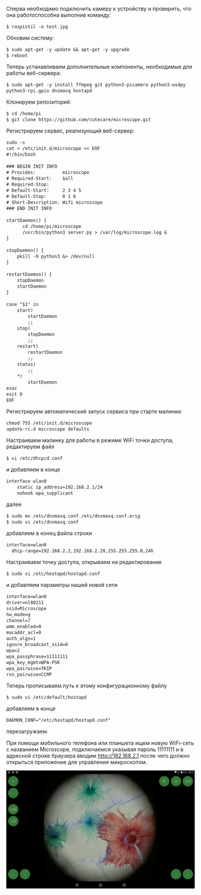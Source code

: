 Сперва необходимо подключить камеру к устройству и проверить, что она работоспособна выполнив команду:

    $ raspistil -o test.jpg
    
Обновим систему:    

    $ sudo apt-get -y update && apt-get -y upgrade
    $ reboot

Теперь устанавливаем дополнительные компоненты, необходимые для работы веб-сервера:    

    $ sudo apt-get -y install ffmpeg git python3-picamera python3-ws4py python3-rpi.gpio dnsmasq hostapd
 
Клонируем репозиторий:

    $ cd /home/pi
    $ git clone https://github.com/cutecare/microscope.git

Регистрируем сервис, реализующий веб-сервер:

```
sudo -s
cat > /etc/init.d/microscope << EOF
#!/bin/bash
 
### BEGIN INIT INFO
# Provides:          microscope
# Required-Start:    $all
# Required-Stop:     
# Default-Start:     2 3 4 5
# Default-Stop:      0 1 6
# Short-Description: Wifi microscope
### END INIT INFO

startDaemon() {
      cd /home/pi/microscope
      /usr/bin/python3 server.py > /var/log/microscope.log &
}

stopDaemon() {
    pkill -9 python3 &> /dev/null
}

restartDaemon() {
    stopDaemon
    startDaemon
}

case "$1" in
    start)
        startDaemon
        ;;
    stop)
        stopDaemon
        ;;
    restart)
        restartDaemon
        ;;
    status)
        ;;
    *)
        startDaemon
esac
exit 0
EOF
```

Регистрируем автоматический запуск сервиса при старте малинки:

```
chmod 755 /etc/init.d/microscope
update-rc.d microscope defaults
```

Настраиваем малинку для работы в режиме WiFi точки доступа, редактируем файл

    $ vi /etc/dhcpcd.conf

и добавляем в конце

```
interface wlan0
    static ip_address=192.168.2.1/24
    nohook wpa_supplicant
```

далее

    $ sudo mv /etc/dnsmasq.conf /etc/dnsmasq.conf.orig  
    $ sudo vi /etc/dnsmasq.conf
    
добавляем в конец файла строки

```
interface=wlan0      
  dhcp-range=192.168.2.2,192.168.2.20,255.255.255.0,24h
```

Настраиваем точку доступа, открываем на редактирование

    $ sudo vi /etc/hostapd/hostapd.conf

и добавляем параметры нашей новой сети

```
interface=wlan0
driver=nl80211
ssid=Microscope
hw_mode=g
channel=7
wmm_enabled=0
macaddr_acl=0
auth_algs=1
ignore_broadcast_ssid=0
wpa=2
wpa_passphrase=11111111
wpa_key_mgmt=WPA-PSK
wpa_pairwise=TKIP
rsn_pairwise=CCMP
```

Теперь прописываем путь к этому конфигурационному файлу

    $ sudo vi /etc/default/hostapd
    
добавляем в конце

```
DAEMON_CONF="/etc/hostapd/hostapd.conf"
```

перезагружаем.

При помощи мобильного телефона или планшета ищем новую WiFi-сеть с названием Microscope, подключаемся указывая пароль 11111111 и в адресной строке браузера вводим http://192.168.2.1 после чего должно открыться приложение для управления микроскопом.

<img src="https://github.com/cutecare/microscope/blob/master/assets/IMG-20190126-WA0004.jpg?raw=true">
